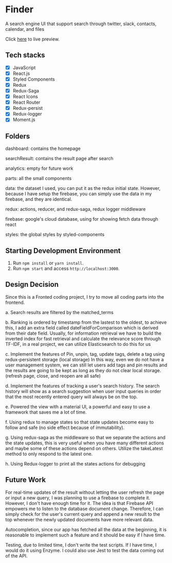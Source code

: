 <h1>Finder</h1>
<p> A search engine UI that support search through twitter, slack, contacts, calendar, and files</p>
<p>Click <a href="https://acme-search-29fb2.web.app">here</a> to live preview.</p>

## Tech stacks

- [x] JavaScript
- [x] React.js
- [x] Styled Components
- [x] Redux
- [x] Redux-Saga
- [x] React Icons
- [x] React Router
- [x] Redux-persist
- [x] Redux-logger
- [x] Moment.js

## Folders
dashboard: contains the homepage

searchResult: contains the result page after search

analytics: empty for future work

parts: all the small components

data: the dataset I used, you can put it as the redux initial state.
        However, because I have setup the firebase, 
        you can simply use the data in my firebase, and they are identical.

redux: actions, reducer, and redux-saga, redux logger middleware

firebase: google's cloud database, using for showing fetch data through react

styles: the global styles by styled-components


## Starting Development Environment

1. Run `npm install` or `yarn install`.<br />
2. Run `npm start` and access `http://localhost:3000`.<br />

## Design Decision

Since this is a Fronted coding project, I try to move all coding parts into the frontend.

a. Search results are filtered by the matched_terms

b. Ranking is ordered by timestamp from the lastest to the oldest, to achieve this, I add an extra field called dateFieldForComparison
which is derived from their date field. Usually, for information retrieval we have to build the inverted index for fast
retrieval and calculate the relevance score through TF-IDF, in a real project, we can utilize Elasticsearch to do
this for us

c. Implement the features of Pin, unpin, tag, update tags, delete a tag using redux-persistent storage (local storage)
In this way, even we do not have a user management system, we can still let users add tags and pin results and the
results are going to be kept as long as they do not clear local storage. (refresh page, close, and reopen are all safe)

d. Implement the features of tracking a user's search history. The search history will show as a search suggestion when user input
queries in order that the most recently entered query will always be on the top.

e. Powered the view with a material UI, a powerful and easy to use a framework that saves me a lot of time.

f. Using redux to manage states so that state updates become easy to follow and safe (no side effect because of immutability).

g. Using redux-saga as the middleware so that we separate the actions and the state updates, this is very useful when
you have many different actions and maybe some of these actions depend on others. Utilize the takeLatest method
to only respond to the latest one.

h. Using Redux-logger to print all the states actions for debugging


## Future Work
For real-time updates of the result without letting the user refresh the page or input a new query, I was planning to use a firebase to complete it. However, I don't have enough time for it. The idea is that
Firebase API empowers me to listen to the database document change. Therefore, I can simply check for the user's
current query and append a new result to the top whenever the newly updated documents
have more relevant data.

Autocompletion, since our app has fetched all the data at the beginning, it is reasonable to implement such a feature and
it should be easy if I have time.

Testing, due to limited time, I don't write the test scripts. If I have time, I would do it using Enzyme.
I could also use Jest to test the data coming out of the API.


